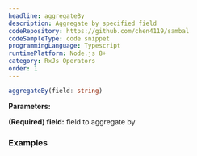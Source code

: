 ```yaml
---
headline: aggregateBy
description: Aggregate by specified field
codeRepository: https://github.com/chen4119/sambal
codeSampleType: code snippet
programmingLanguage: Typescript
runtimePlatform: Node.js 8+
category: RxJs Operators
order: 1
---
```


```ts
aggregateBy(field: string)
```

__Parameters:__

<span class="text-primary">__(Required) field:__</span> field to aggregate by


### __Examples__